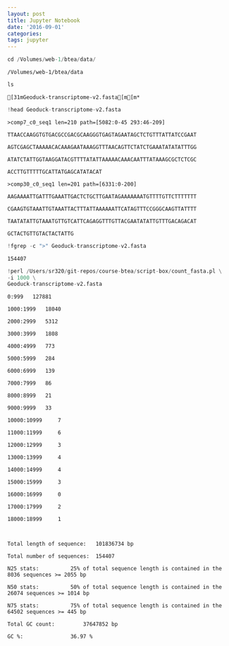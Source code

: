 ```yaml
---
layout: post
title: Jupyter Notebook
date: '2016-09-01'
categories: 
tags: jupyter
---
```



```python
cd /Volumes/web-1/btea/data/
```

    /Volumes/web-1/btea/data



```python
ls
```

    [31mGeoduck-transcriptome-v2.fasta[m[m*




```python
!head Geoduck-transcriptome-v2.fasta
```

    >comp7_c0_seq1 len=210 path=[5082:0-45 293:46-209]

    TTAACCAAGGTGTGACGCCGACGCAAGGGTGAGTAGAATAGCTCTGTTTATTATCCGAAT

    AGTCGAGCTAAAAACACAAAGAATAAAGGTTTAACAGTTCTATCTGAAATATATATTTGG

    ATATCTATTGGTAAGGATACGTTTTATATTAAAAACAAACAATTTATAAAGCGCTCTCGC

    ACCTTGTTTTTGCATTATGAGCATATACAT

    >comp30_c0_seq1 len=201 path=[6331:0-200]

    AAGAAAATTGATTTGAAATTGACTCTGCTTGAATAGAAAAAAATGTTTTGTTCTTTTTTT

    CGAAGTGTAAATTGTAAATTACTTTATTAAAAAATTCATAGTTTCCGGGCAAGTTATTTT

    TAATATATTGTAAATGTTGTCATTCAGAGGTTTGTTACGAATATATTGTTTGACAGACAT

    GCTACTGTTGTACTACTATTG




```python
!fgrep -c ">" Geoduck-transcriptome-v2.fasta
```

    154407




```python
!perl /Users/sr320/git-repos/course-btea/script-box/count_fasta.pl \
-i 1000 \
Geoduck-transcriptome-v2.fasta
```

    

    0:999 	127881

    1000:1999 	18040

    2000:2999 	5312

    3000:3999 	1808

    4000:4999 	773

    5000:5999 	284

    6000:6999 	139

    7000:7999 	86

    8000:8999 	21

    9000:9999 	33

    10000:10999 	7

    11000:11999 	6

    12000:12999 	3

    13000:13999 	4

    14000:14999 	4

    15000:15999 	3

    16000:16999 	0

    17000:17999 	2

    18000:18999 	1

    

    Total length of sequence:	101836734 bp

    Total number of sequences:	154407

    N25 stats:			25% of total sequence length is contained in the 8036 sequences >= 2055 bp

    N50 stats:			50% of total sequence length is contained in the 26074 sequences >= 1014 bp

    N75 stats:			75% of total sequence length is contained in the 64502 sequences >= 445 bp

    Total GC count:			37647852 bp

    GC %:				36.97 %

    




```python

```
